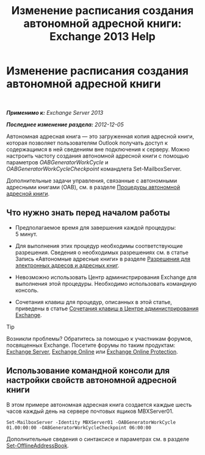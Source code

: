 ﻿---
title: 'Изменение расписания создания автономной адресной книги: Exchange 2013 Help'
TOCTitle: Изменение расписания создания автономной адресной книги
ms:assetid: d2b4d527-311e-442d-9f1f-54fac8371b80
ms:mtpsurl: https://technet.microsoft.com/ru-ru/library/Bb124719(v=EXCHG.150)
ms:contentKeyID: 50489136
ms.date: 05/22/2018
mtps_version: v=EXCHG.150
f1_keywords:
- Microsoft.Exchange.Management.SnapIn.Esm.OrganizationConfiguration.Mailbox.OfflineAddressBookGeneralPage
ms.translationtype: MT
---

# Изменение расписания создания автономной адресной книги

 

_**Применимо к:** Exchange Server 2013_

_**Последнее изменение раздела:** 2012-12-05_

Автономная адресная книга — это загруженная копия адресной книги, которая позволяет пользователям Outlook получать доступ к содержащимся в ней сведениям вне подключения к серверу. Можно настроить частоту создания автономной адресной книги с помощью параметров *OABGeneratorWorkCycle* и *OABGeneratorWorkCycleCheckpoint* командлета Set-MailboxServer.

Дополнительные задачи управления, связанные с автономными адресными книгами (OAB), см. в разделе [Процедуры автономной адресной книги](https://docs.microsoft.com/ru-ru/exchange/address-books/offline-address-books/offline-address-book-procedures).

## Что нужно знать перед началом работы

  - Предполагаемое время для завершения каждой процедуры: 5 минут.

  - Для выполнения этих процедур необходимы соответствующие разрешения. Сведения о необходимых разрешениях см. в статье Запись «Автономные адресные книги» в разделе [Разрешения для электронных адресов и адресных книг](email-address-and-address-book-permissions-exchange-2013-help.md).

  - Невозможно использовать Центр администрирования Exchange для выполнения этой процедуры. Необходимо использовать командную консоль.

  - Сочетания клавиш для процедур, описанных в этой статье, приведены в статье [Сочетания клавиш в Центре администрирования Exchange](keyboard-shortcuts-in-the-exchange-admin-center-exchange-online-protection-help.md).

> [!TIP]  
> Возникли проблемы? Обратитесь за помощью к участникам форумов, посвященных Exchange. Посетите форумы по таким продуктам: <a href="https://go.microsoft.com/fwlink/p/?linkid=60612">Exchange Server</a>, <a href="https://go.microsoft.com/fwlink/p/?linkid=267542">Exchange Online</a> или <a href="https://go.microsoft.com/fwlink/p/?linkid=285351">Exchange Online Protection</a>.


## Использование командной консоли для настройки свойств автономной адресной книги

В этом примере автономная адресная книга создается каждые шесть часов каждый день на сервере почтовых ящиков MBXServer01.

    Set-MailboxServer -Identity MBXServer01 -OABGeneratorWorkCycle 01.00:00:00 -OABGeneratorWorkCycleCheckpoint 06:00:00 

Дополнительные сведения о синтаксисе и параметрах см. в разделе [Set-OfflineAddressBook](https://technet.microsoft.com/ru-ru/library/aa996330\(v=exchg.150\)).

